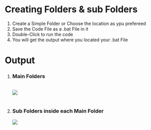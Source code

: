 # Creating Folders & sub Folders
<ol>
  <li>Create a Simple Folder or Choose the location as ypu prefereed</li>
   <li>Save the Code File as a .bat File in it</li>
   <li>Double-Click to run the code</li>
   <li>You will get the output where you located your .bat File</li>
</ol>

# Output
<ol>
  <li><h3>Main Folders</h3><br></li>
  <img src="https://github.com/user-attachments/assets/adbf2fdd-631f-4c16-832c-d7060c225f57">
  <br><br>
  <li><h3>Sub Folders inside each Main Folder</h3></li>
  <img src="https://github.com/user-attachments/assets/81b0ef82-75ab-4c30-b513-41dec1dcc0f2">
  
</ol>



